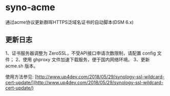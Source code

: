 # syno-acme
通过acme协议更新群晖HTTPS泛域名证书的自动脚本(DSM 6.x)

## 更新日志
1、证书服务器调整为 ZeroSSL，不受API接口申请次数限制，请配置 config 文件；
2、使用 ghproxy 文件加速下载服务，便于国内网络环境。
3、更新 acme.sh 版本。

使用方法参见: [http://www.up4dev.com/2018/05/29/synology-ssl-wildcard-cert-update/](http://www.up4dev.com/2018/05/29/synology-ssl-wildcard-cert-update/)
